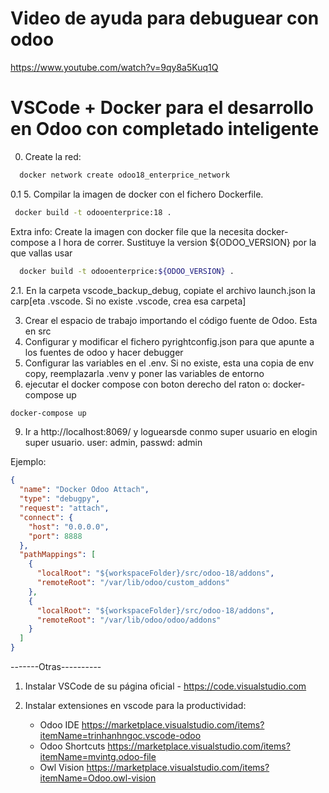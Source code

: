 # Video de ayuda para debuguear con odoo

https://www.youtube.com/watch?v=9qy8a5Kuq1Q

# VSCode + Docker para el desarrollo en Odoo con completado inteligente
0. Create la red:   
```bash
  docker network create odoo18_enterprice_network
 ```

0.1 5. Compilar la imagen de docker con el fichero Dockerfile.
```bash
 docker build -t odooenterprice:18 .
 ```
 Extra info: 
Create la imagen con docker file que la necesita docker-compose a l hora de correr.
Sustituye la version ${ODOO_VERSION} por la que vallas usar
```bash
  docker build -t odooenterprice:${ODOO_VERSION} .
```
2.1. En la carpeta vscode_backup_debug, copiate el archivo launch.json  la carp[eta .vscode. Si no existe .vscode, crea esa carpeta]    

3. Crear el espacio de trabajo importando el código fuente de Odoo. Esta en src
4. Configurar y modificar el fichero pyrightconfig.json para que apunte a los  fuentes de odoo y hacer debugger
6. Configurar las variables en el .env. Si no existe, esta una copia de env copy, reemplazarla .venv y poner las variables de entorno
8. ejecutar el docker compose con boton  derecho del raton o:  docker-compose up
```bash
docker-compose up
```
9. Ir a http://localhost:8069/ y loguearsde conmo super usuario en elogin super usuario. 
 user: admin,  passwd: admin


Ejemplo:

```json
{
  "name": "Docker Odoo Attach",
  "type": "debugpy",
  "request": "attach",
  "connect": {
    "host": "0.0.0.0",
    "port": 8888
  },
  "pathMappings": [
    {
      "localRoot": "${workspaceFolder}/src/odoo-18/addons",
      "remoteRoot": "/var/lib/odoo/custom_addons"
    },
    {
      "localRoot": "${workspaceFolder}/src/odoo-18/addons",
      "remoteRoot": "/var/lib/odoo/odoo/addons"
    }
  ]
}
```
-------Otras----------
1. Instalar VSCode de su página oficial - <https://code.visualstudio.com>
2. Instalar extensiones en vscode para la productividad:

   - Odoo IDE
     <https://marketplace.visualstudio.com/items?itemName=trinhanhngoc.vscode-odoo>
   - Odoo Shortcuts
     <https://marketplace.visualstudio.com/items?itemName=mvintg.odoo-file>
   - Owl Vision <https://marketplace.visualstudio.com/items?itemName=Odoo.owl-vision>

